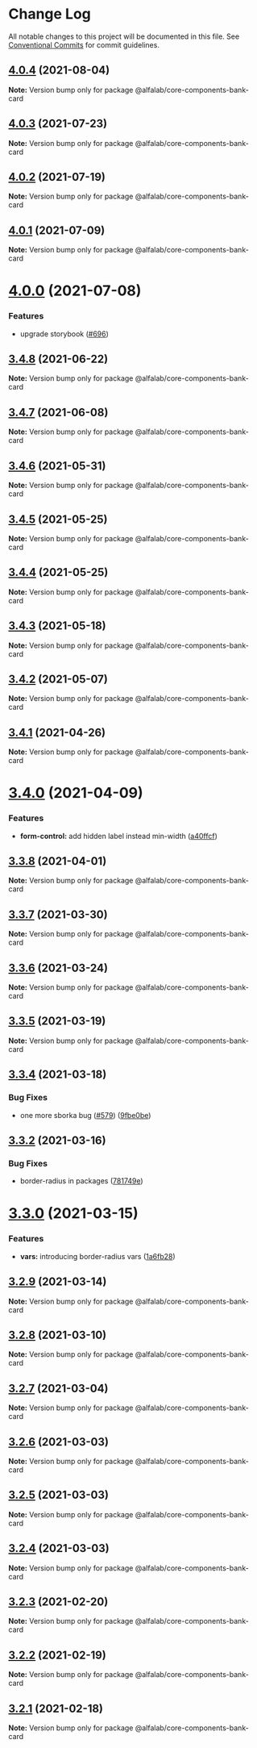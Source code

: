 # Change Log

All notable changes to this project will be documented in this file.
See [Conventional Commits](https://conventionalcommits.org) for commit guidelines.

## [4.0.4](https://github.com/alfa-laboratory/core-components/compare/@alfalab/core-components-bank-card@4.0.3...@alfalab/core-components-bank-card@4.0.4) (2021-08-04)

**Note:** Version bump only for package @alfalab/core-components-bank-card





## [4.0.3](https://github.com/alfa-laboratory/core-components/compare/@alfalab/core-components-bank-card@4.0.2...@alfalab/core-components-bank-card@4.0.3) (2021-07-23)

**Note:** Version bump only for package @alfalab/core-components-bank-card





## [4.0.2](https://github.com/alfa-laboratory/core-components/compare/@alfalab/core-components-bank-card@4.0.1...@alfalab/core-components-bank-card@4.0.2) (2021-07-19)

**Note:** Version bump only for package @alfalab/core-components-bank-card





## [4.0.1](https://github.com/alfa-laboratory/core-components/compare/@alfalab/core-components-bank-card@4.0.0...@alfalab/core-components-bank-card@4.0.1) (2021-07-09)

**Note:** Version bump only for package @alfalab/core-components-bank-card





# [4.0.0](https://github.com/alfa-laboratory/core-components/compare/@alfalab/core-components-bank-card@3.4.8...@alfalab/core-components-bank-card@4.0.0) (2021-07-08)


### Features

* upgrade storybook ([#696](https://github.com/alfa-laboratory/core-components/issues/696))

## [3.4.8](https://github.com/alfa-laboratory/core-components/compare/@alfalab/core-components-bank-card@3.4.7...@alfalab/core-components-bank-card@3.4.8) (2021-06-22)

**Note:** Version bump only for package @alfalab/core-components-bank-card





## [3.4.7](https://github.com/alfa-laboratory/core-components/compare/@alfalab/core-components-bank-card@3.4.6...@alfalab/core-components-bank-card@3.4.7) (2021-06-08)

**Note:** Version bump only for package @alfalab/core-components-bank-card





## [3.4.6](https://github.com/alfa-laboratory/core-components/compare/@alfalab/core-components-bank-card@3.4.5...@alfalab/core-components-bank-card@3.4.6) (2021-05-31)

**Note:** Version bump only for package @alfalab/core-components-bank-card





## [3.4.5](https://github.com/alfa-laboratory/core-components/compare/@alfalab/core-components-bank-card@3.4.4...@alfalab/core-components-bank-card@3.4.5) (2021-05-25)

**Note:** Version bump only for package @alfalab/core-components-bank-card





## [3.4.4](https://github.com/alfa-laboratory/core-components/compare/@alfalab/core-components-bank-card@3.4.3...@alfalab/core-components-bank-card@3.4.4) (2021-05-25)

**Note:** Version bump only for package @alfalab/core-components-bank-card





## [3.4.3](https://github.com/alfa-laboratory/core-components/compare/@alfalab/core-components-bank-card@3.4.2...@alfalab/core-components-bank-card@3.4.3) (2021-05-18)

**Note:** Version bump only for package @alfalab/core-components-bank-card





## [3.4.2](https://github.com/alfa-laboratory/core-components/compare/@alfalab/core-components-bank-card@3.4.1...@alfalab/core-components-bank-card@3.4.2) (2021-05-07)

**Note:** Version bump only for package @alfalab/core-components-bank-card





## [3.4.1](https://github.com/alfa-laboratory/core-components/compare/@alfalab/core-components-bank-card@3.4.0...@alfalab/core-components-bank-card@3.4.1) (2021-04-26)

**Note:** Version bump only for package @alfalab/core-components-bank-card





# [3.4.0](https://github.com/alfa-laboratory/core-components/compare/@alfalab/core-components-bank-card@3.3.8...@alfalab/core-components-bank-card@3.4.0) (2021-04-09)


### Features

* **form-control:** add hidden label instead min-width ([a40ffcf](https://github.com/alfa-laboratory/core-components/commit/a40ffcf149282c83a834587a9486bc09b2929f90))





## [3.3.8](https://github.com/alfa-laboratory/core-components/compare/@alfalab/core-components-bank-card@3.3.7...@alfalab/core-components-bank-card@3.3.8) (2021-04-01)

**Note:** Version bump only for package @alfalab/core-components-bank-card





## [3.3.7](https://github.com/alfa-laboratory/core-components/compare/@alfalab/core-components-bank-card@3.3.6...@alfalab/core-components-bank-card@3.3.7) (2021-03-30)

**Note:** Version bump only for package @alfalab/core-components-bank-card





## [3.3.6](https://github.com/alfa-laboratory/core-components/compare/@alfalab/core-components-bank-card@3.3.5...@alfalab/core-components-bank-card@3.3.6) (2021-03-24)

**Note:** Version bump only for package @alfalab/core-components-bank-card





## [3.3.5](https://github.com/alfa-laboratory/core-components/compare/@alfalab/core-components-bank-card@3.3.4...@alfalab/core-components-bank-card@3.3.5) (2021-03-19)

**Note:** Version bump only for package @alfalab/core-components-bank-card





## [3.3.4](https://github.com/alfa-laboratory/core-components/compare/@alfalab/core-components-bank-card@3.3.2...@alfalab/core-components-bank-card@3.3.4) (2021-03-18)


### Bug Fixes

* one more sborka bug ([#579](https://github.com/alfa-laboratory/core-components/issues/579)) ([9fbe0be](https://github.com/alfa-laboratory/core-components/commit/9fbe0beca56ec5971de78b3f6cda25305b260efc))





## [3.3.2](https://github.com/alfa-laboratory/core-components/compare/@alfalab/core-components-bank-card@3.3.0...@alfalab/core-components-bank-card@3.3.2) (2021-03-16)


### Bug Fixes

* border-radius in packages ([781749e](https://github.com/alfa-laboratory/core-components/commit/781749ef38aefd5a6707ac56d2e297dce9f3e073))





# [3.3.0](https://github.com/alfa-laboratory/core-components/compare/@alfalab/core-components-bank-card@3.2.9...@alfalab/core-components-bank-card@3.3.0) (2021-03-15)


### Features

* **vars:** introducing border-radius vars ([1a6fb28](https://github.com/alfa-laboratory/core-components/commit/1a6fb287bcfab50048c3a9100645b4dee8cd3395))





## [3.2.9](https://github.com/alfa-laboratory/core-components/compare/@alfalab/core-components-bank-card@3.2.8...@alfalab/core-components-bank-card@3.2.9) (2021-03-14)

**Note:** Version bump only for package @alfalab/core-components-bank-card





## [3.2.8](https://github.com/alfa-laboratory/core-components/compare/@alfalab/core-components-bank-card@3.2.7...@alfalab/core-components-bank-card@3.2.8) (2021-03-10)

**Note:** Version bump only for package @alfalab/core-components-bank-card





## [3.2.7](https://github.com/alfa-laboratory/core-components/compare/@alfalab/core-components-bank-card@3.2.6...@alfalab/core-components-bank-card@3.2.7) (2021-03-04)

**Note:** Version bump only for package @alfalab/core-components-bank-card





## [3.2.6](https://github.com/alfa-laboratory/core-components/compare/@alfalab/core-components-bank-card@3.2.5...@alfalab/core-components-bank-card@3.2.6) (2021-03-03)

**Note:** Version bump only for package @alfalab/core-components-bank-card





## [3.2.5](https://github.com/alfa-laboratory/core-components/compare/@alfalab/core-components-bank-card@3.2.4...@alfalab/core-components-bank-card@3.2.5) (2021-03-03)

**Note:** Version bump only for package @alfalab/core-components-bank-card





## [3.2.4](https://github.com/alfa-laboratory/core-components/compare/@alfalab/core-components-bank-card@3.2.3...@alfalab/core-components-bank-card@3.2.4) (2021-03-03)

**Note:** Version bump only for package @alfalab/core-components-bank-card





## [3.2.3](https://github.com/alfa-laboratory/core-components/compare/@alfalab/core-components-bank-card@3.2.2...@alfalab/core-components-bank-card@3.2.3) (2021-02-20)

**Note:** Version bump only for package @alfalab/core-components-bank-card





## [3.2.2](https://github.com/alfa-laboratory/core-components/compare/@alfalab/core-components-bank-card@3.2.1...@alfalab/core-components-bank-card@3.2.2) (2021-02-19)

**Note:** Version bump only for package @alfalab/core-components-bank-card





## [3.2.1](https://github.com/alfa-laboratory/core-components/compare/@alfalab/core-components-bank-card@3.2.0...@alfalab/core-components-bank-card@3.2.1) (2021-02-18)

**Note:** Version bump only for package @alfalab/core-components-bank-card
